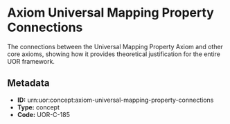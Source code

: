 # Axiom Universal Mapping Property Connections

The connections between the Universal Mapping Property Axiom and other core axioms, showing how it provides theoretical justification for the entire UOR framework.

## Metadata

- **ID:** urn:uor:concept:axiom-universal-mapping-property-connections
- **Type:** concept
- **Code:** UOR-C-185
